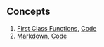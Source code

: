 ## Concepts

1. [First Class Functions](first_class_function.md), [Code](first_class_function.ipynb)
2. [Markdown](MarkDown.md), [Code](MarkDown.ipynb)

   
